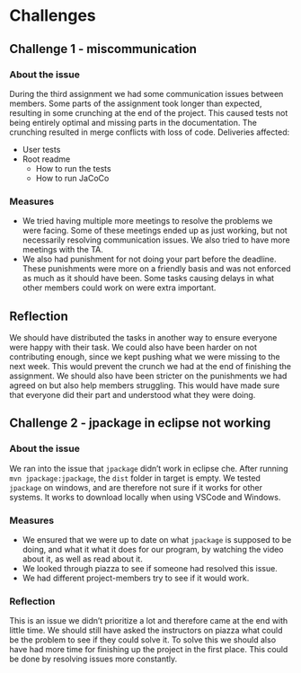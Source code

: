 # Challenges

## Challenge 1 - miscommunication

### About the issue

During the third assignment we had some communication issues between members. Some parts of the assignment took longer than expected, resulting in some crunching at the end of the project. This caused tests not being entirely optimal and missing parts in the documentation. The crunching resulted in merge conflicts with loss of code.
Deliveries affected:

- User tests
- Root readme
  - How to run the tests
  - How to run JaCoCo

### Measures

- We tried having multiple more meetings to resolve the problems we were facing. Some of these meetings ended up as just working, but not necessarily resolving communication issues. We also tried to have more meetings with the TA.
- We also had punishment for not doing your part before the deadline. These punishments were more on a friendly basis and was not enforced as much as it should have been. Some tasks causing delays in what other members could work on were extra important.

## Reflection

We should have distributed the tasks in another way to ensure everyone were happy with their task. We could also have been harder on not contributing enough, since we kept pushing what we were missing to the next week. This would prevent the crunch we had at the end of finishing the assignment. We should also have been stricter on the punishments we had agreed on but also help members struggling. This would have made sure that everyone did their part and understood what they were doing.

## Challenge 2 - jpackage in eclipse not working

### About the issue

We ran into the issue that `jpackage` didn’t work in eclipse che. After running `mvn jpackage:jpackage`, the `dist` folder in target is empty. We tested `jpackage` on windows, and are therefore not sure if it works for other systems. It works to download locally when using VSCode and Windows.

### Measures

- We ensured that we were up to date on what `jpackage` is supposed to be doing, and what it what it does for our program, by watching the video about it, as well as read about it.
- We looked through piazza to see if someone had resolved this issue.
- We had different project-members try to see if it would work.

### Reflection

This is an issue we didn’t prioritize a lot and therefore came at the end with little time. We should still have asked the instructors on piazza what could be the problem to see if they could solve it. To solve this we should also have had more time for finishing up the project in the first place. This could be done by resolving issues more constantly.
